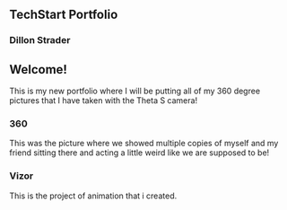 ## TechStart Portfolio

### Dillon Strader

## Welcome!

This is my new portfolio where I will be putting all of my 360 degree pictures that I have taken with the Theta S camera!
### 360

<script src="//360.vizor.io/scripts/embed.js" data-vizorurl="https://360.vizor.io/embed/v/rrpw3" ></script>

This was the picture where we showed multiple copies of myself and my friend sitting there and acting a little weird like we are supposed to be!


### Vizor

<script src="//patches.vizor.io/scripts/embed.js" data-vizorurl="//patches.vizor.io/embed/deactivateddillon/couple-trapped-in-grid-room-for-eternity-copy" ></script>

This is the project of animation that i created.
